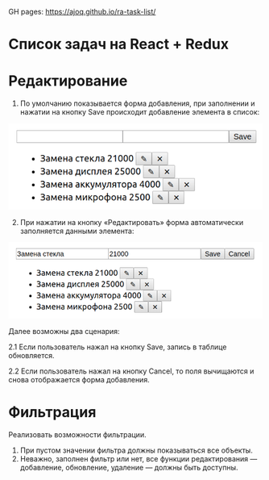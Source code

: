 GH pages: https://ajoq.github.io/ra-task-list/

# Список задач на React + Redux

# Редактирование

1. По умолчанию показывается форма добавления, при заполнении и нажатии на кнопку Save происходит добавление элемента в список:

![](./assets/add.png)

2. При нажатии на кнопку «Редактировать» форма автоматически заполняется данными элемента:

![](./assets/edit.png)

Далее возможны два сценария:

2.1 Если пользователь нажал на кнопку Save, запись в таблице обновляется.

2.2 Если пользователь нажал на кнопку Cancel, то поля вычищаются и снова отображается форма добавления.

# Фильтрация

Реализовать возможности фильтрации.

1. При пустом значении фильтра должны показываться все объекты.
1. Неважно, заполнен фильтр или нет, все функции редактирования — добавление, обновление, удаление — должны быть доступны.